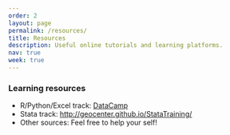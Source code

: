```yaml
---
order: 2
layout: page
permalink: /resources/
title: Resources
description: Useful online tutorials and learning platforms.
nav: true
week: true
---
```


### Learning resources

- R/Python/Excel track: [DataCamp](https://www.datacamp.com/enterprise/analytical-methods-for-global-policy-studies-2021-fall)
- Stata track: http://geocenter.github.io/StataTraining/
- Other sources: Feel free to help your self!